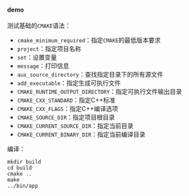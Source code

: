 #### demo

测试基础的`CMAKE`语法：
* `cmake_minimum_required`：指定`CMAKE`的最低版本要求
* `project`：指定项目名称
* `set`：设置变量
* `message`：打印信息
* `aux_source_directory`：查找指定目录下的所有源文件
* `add_executable`：指定生成可执行文件
* `CMAKE_RUNTIME_OUTPUT_DIRECTORY`：指定可执行文件输出目录
* `CMAKE_CXX_STANDARD`：指定C++标准
* `CMAKE_CXX_FLAGS`：指定C++编译选项
* `CMAKE_SOURCE_DIR`：指定项目根目录
* `CMAKE_CURRENT_SOURCE_DIR`：指定当前目录
* `CMAKE_CURRENT_BINARY_DIR`：指定当前编译目录

编译：
```shell
mkdir build
cd build
cmake ..
make
../bin/app
```
